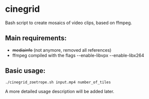 # cinegrid
Bash script to create mosaics of video clips, based on ffmpeg.

Main requirements:
------------------

* ~~mediainfo~~ (not anymore, removed all references)
* ffmpeg compiled with the flags --enable-libvpx --enable-libx264

Basic usage:
------------

`./cinegrid_zoetrope.sh input.mp4 number_of_tiles`

A more detailed usage description will be added later.
